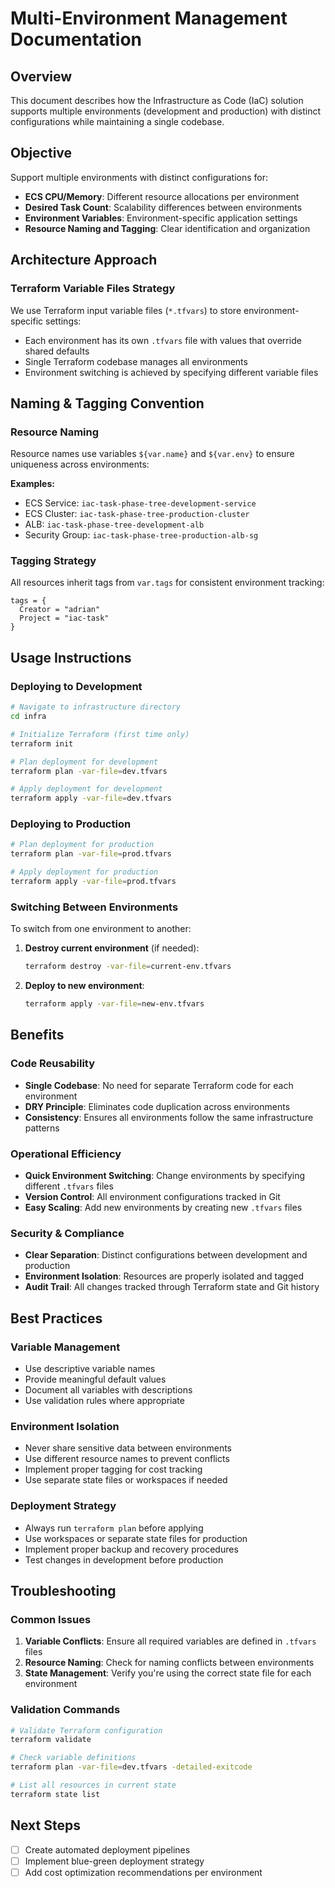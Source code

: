 # Multi-Environment Management Documentation

## Overview

This document describes how the Infrastructure as Code (IaC) solution supports multiple environments (development and production) with distinct configurations while maintaining a single codebase.

## Objective

Support multiple environments with distinct configurations for:

- **ECS CPU/Memory**: Different resource allocations per environment
- **Desired Task Count**: Scalability differences between environments
- **Environment Variables**: Environment-specific application settings
- **Resource Naming and Tagging**: Clear identification and organization

## Architecture Approach

### Terraform Variable Files Strategy

We use Terraform input variable files (`*.tfvars`) to store environment-specific settings:

- Each environment has its own `.tfvars` file with values that override shared defaults
- Single Terraform codebase manages all environments
- Environment switching is achieved by specifying different variable files

## Naming & Tagging Convention

### Resource Naming

Resource names use variables `${var.name}` and `${var.env}` to ensure uniqueness across environments:

**Examples:**
- ECS Service: `iac-task-phase-tree-development-service`
- ECS Cluster: `iac-task-phase-tree-production-cluster`
- ALB: `iac-task-phase-tree-development-alb`
- Security Group: `iac-task-phase-tree-production-alb-sg`

### Tagging Strategy

All resources inherit tags from `var.tags` for consistent environment tracking:

```hcl
tags = {
  Creator = "adrian"
  Project = "iac-task"
}
```

## Usage Instructions

### Deploying to Development

```bash
# Navigate to infrastructure directory
cd infra

# Initialize Terraform (first time only)
terraform init

# Plan deployment for development
terraform plan -var-file=dev.tfvars

# Apply deployment for development
terraform apply -var-file=dev.tfvars
```

### Deploying to Production

```bash
# Plan deployment for production
terraform plan -var-file=prod.tfvars

# Apply deployment for production
terraform apply -var-file=prod.tfvars
```

### Switching Between Environments

To switch from one environment to another:

1. **Destroy current environment** (if needed):
   ```bash
   terraform destroy -var-file=current-env.tfvars
   ```

2. **Deploy to new environment**:
   ```bash
   terraform apply -var-file=new-env.tfvars
   ```

## Benefits

### Code Reusability
- **Single Codebase**: No need for separate Terraform code for each environment
- **DRY Principle**: Eliminates code duplication across environments
- **Consistency**: Ensures all environments follow the same infrastructure patterns

### Operational Efficiency
- **Quick Environment Switching**: Change environments by specifying different `.tfvars` files
- **Version Control**: All environment configurations tracked in Git
- **Easy Scaling**: Add new environments by creating new `.tfvars` files

### Security & Compliance
- **Clear Separation**: Distinct configurations between development and production
- **Environment Isolation**: Resources are properly isolated and tagged
- **Audit Trail**: All changes tracked through Terraform state and Git history

## Best Practices

### Variable Management
- Use descriptive variable names
- Provide meaningful default values
- Document all variables with descriptions
- Use validation rules where appropriate

### Environment Isolation
- Never share sensitive data between environments
- Use different resource names to prevent conflicts
- Implement proper tagging for cost tracking
- Use separate state files or workspaces if needed

### Deployment Strategy
- Always run `terraform plan` before applying
- Use workspaces or separate state files for production
- Implement proper backup and recovery procedures
- Test changes in development before production

## Troubleshooting

### Common Issues

1. **Variable Conflicts**: Ensure all required variables are defined in `.tfvars` files
2. **Resource Naming**: Check for naming conflicts between environments
3. **State Management**: Verify you're using the correct state file for each environment

### Validation Commands

```bash
# Validate Terraform configuration
terraform validate

# Check variable definitions
terraform plan -var-file=dev.tfvars -detailed-exitcode

# List all resources in current state
terraform state list
```

## Next Steps

- [ ] Create automated deployment pipelines
- [ ] Implement blue-green deployment strategy
- [ ] Add cost optimization recommendations per environment